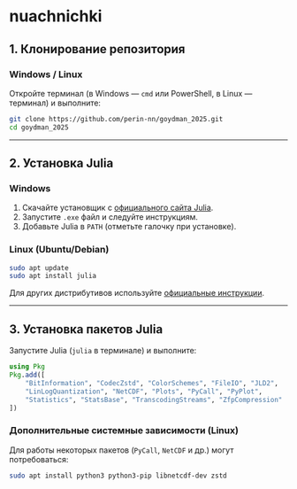 # nuachnichki

## **1. Клонирование репозитория**  
### **Windows / Linux**  
Откройте терминал (в Windows — `cmd` или PowerShell, в Linux — терминал) и выполните:  
```bash
git clone https://github.com/perin-nn/goydman_2025.git
cd goydman_2025
```

---

## **2. Установка Julia**  
### **Windows**  
1. Скачайте установщик с [официального сайта Julia](https://julialang.org/downloads/).  
2. Запустите `.exe` файл и следуйте инструкциям.  
3. Добавьте Julia в `PATH` (отметьте галочку при установке).  

### **Linux (Ubuntu/Debian)**  
```bash
sudo apt update
sudo apt install julia
```
Для других дистрибутивов используйте [официальные инструкции](https://julialang.org/downloads/platform/).

---

## **3. Установка пакетов Julia**  
Запустите Julia (`julia` в терминале) и выполните:  
```julia
using Pkg
Pkg.add([
    "BitInformation", "CodecZstd", "ColorSchemes", "FileIO", "JLD2",
    "LinLogQuantization", "NetCDF", "Plots", "PyCall", "PyPlot",
    "Statistics", "StatsBase", "TranscodingStreams", "ZfpCompression"
])
```

### **Дополнительные системные зависимости (Linux)**  
Для работы некоторых пакетов (`PyCall`, `NetCDF` и др.) могут потребоваться:  
```bash
sudo apt install python3 python3-pip libnetcdf-dev zstd
```
